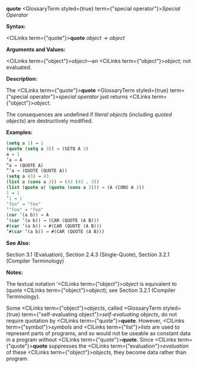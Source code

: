 **quote** <GlossaryTerm styled={true} term={"special operator"}><i>Special Operator</i></GlossaryTerm> 



**Syntax:** 



<ClLinks  term={"quote"}><b>quote</b></ClLinks> *object → object* 



**Arguments and Values:** 



<ClLinks  term={"object"}><i>object</i></ClLinks>—an <ClLinks  term={"object"}><i>object</i></ClLinks>; not evaluated. 



**Description:** 



The <ClLinks  term={"quote"}><b>quote</b></ClLinks> <GlossaryTerm styled={true} term={"special operator"}><i>special operator</i></GlossaryTerm> just returns <ClLinks  term={"object"}><i>object</i></ClLinks>. 



The consequences are undefined if *literal objects* (including *quoted objects*) are destructively modified. 



**Examples:**
```lisp
(setq a 1) → 1 
(quote (setq a 3)) → (SETQ A 3) 
a → 1 
’a → A 
”a → (QUOTE A)  
”’a → (QUOTE (QUOTE A)) 
(setq a 43) → 43 
(list a (cons a 3)) → (43 (43 . 3)) 
(list (quote a) (quote (cons a 3))) → (A (CONS A 3)) 
1 → 1 
’1 → 1 
"foo" → "foo" 
’"foo" → "foo" 
(car ’(a b)) → A 
’(car ’(a b)) → (CAR (QUOTE (A B))) 
#(car ’(a b)) → #(CAR (QUOTE (A B))) 
’#(car ’(a b)) → #(CAR (QUOTE (A B))) 
```
**See Also:** 



Section 3.1 (Evaluation), Section 2.4.3 (Single-Quote), Section 3.2.1 (Compiler Terminology) 



**Notes:** 



The textual notation ’<ClLinks  term={"object"}><i>object</i></ClLinks> is equivalent to (quote <ClLinks  term={"object"}><i>object</i></ClLinks>); see Section 3.2.1 (Compiler Terminology). 



Some <ClLinks  term={"object"}><i>objects</i></ClLinks>, called <GlossaryTerm styled={true} term={"self-evaluating object"}><i>self-evaluating objects</i></GlossaryTerm>, do not require quotation by <ClLinks  term={"quote"}><b>quote</b></ClLinks>. However, <ClLinks  term={"symbol"}><i>symbols</i></ClLinks> and <ClLinks  term={"list"}><i>lists</i></ClLinks> are used to represent parts of programs, and so would not be useable as constant data in a program without <ClLinks  term={"quote"}><b>quote</b></ClLinks>. Since <ClLinks  term={"quote"}><b>quote</b></ClLinks> suppresses the <ClLinks  term={"evaluation"}><i>evaluation</i></ClLinks> of these <ClLinks  term={"object"}><i>objects</i></ClLinks>, they become data rather than program. 



